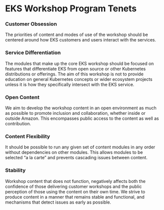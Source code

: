 # EKS Workshop Program Tenets

### Customer Obsession
The priorities of content and modes of use of the workshop should be centered around how EKS customers and users interact with the services.

### Service Differentiation
The modules that make up the core EKS workshop should be focused on features that differentiate EKS from open source or other Kubernetes distributions or offerings. The aim of this workshop is not to provide education on general Kubernetes concepts or wider ecosystem projects unless it is how they specifically intersect with the EKS service.

### Open Content
We aim to develop the workshop content in an open environment as much as possible to promote inclusion and collaboration, whether inside or outside Amazon. This encompasses public access to the content as well as contribution.

### Content Flexibility
It should be possible to run any given set of content modules in any order without dependencies on other modules. This allows modules to be selected “a la carte” and prevents cascading issues between content.

### Stability
Workshop content that does not function, negatively affects both the confidence of those delivering customer workshops and the public perception of those using the content on their own time. We strive to produce content in a manner that remains stable and functional, and mechanisms that detect issues as early as possible.
